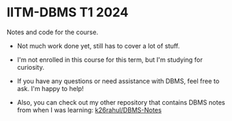 # IITM-DBMS T1 2024

Notes and code for the course.

- Not much work done yet, still has to cover a lot of stuff.

- I'm not enrolled in this course for this term, but I'm studying for curiosity.

- If you have any questions or need assistance with DBMS, feel free to ask. I'm happy to help!

- Also, you can check out my other repository that contains DBMS notes from when I was learning: [k26rahul/DBMS-Notes](https://github.com/k26rahul/DBMS-Notes)
